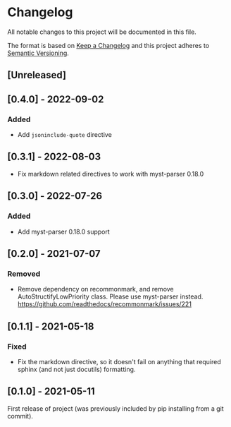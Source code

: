 # Changelog
All notable changes to this project will be documented in this file.

The format is based on [Keep a Changelog](http://keepachangelog.com/en/1.0.0/)
and this project adheres to [Semantic Versioning](http://semver.org/spec/v2.0.0.html).

## [Unreleased]

## [0.4.0] - 2022-09-02

### Added

- Add `jsoninclude-quote` directive

## [0.3.1] - 2022-08-03

- Fix markdown related directives to work with myst-parser 0.18.0

## [0.3.0] - 2022-07-26

### Added

- Add myst-parser 0.18.0 support

## [0.2.0] - 2021-07-07

### Removed

- Remove dependency on recommonmark, and remove AutoStructifyLowPriority class. Please use myst-parser instead. https://github.com/readthedocs/recommonmark/issues/221

## [0.1.1] - 2021-05-18

### Fixed

- Fix the markdown directive, so it doesn't fail on anything that required sphinx (and not just docutils) formatting.

## [0.1.0] - 2021-05-11

First release of project (was previously included by pip installing from a git commit).

